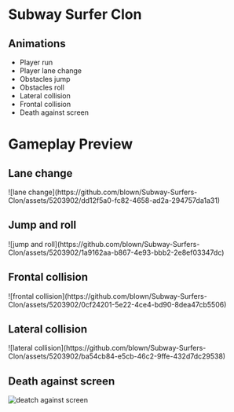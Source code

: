 
<h1>Subway Surfer Clon</h1>


<h2>
Animations  
</h2>
<ul>
    <li>Player run</li>
    <li>Player lane change</li>
    <li>Obstacles jump</li>
    <li>Obstacles roll</li>
    <li>Lateral collision</li>
    <li>Frontal collision</li>
    <li>Death against screen</li>
       
</ul>

<h1> Gameplay Preview </h1>
<h2>
Lane change 
</h2>
![lane change](https://github.com/blown/Subway-Surfers-Clon/assets/5203902/dd12f5a0-fc82-4658-ad2a-294757da1a31)

<h2>
Jump and roll
</h2>
![jump and roll](https://github.com/blown/Subway-Surfers-Clon/assets/5203902/1a9162aa-b867-4e93-bbb2-2e8ef03347dc)

<h2>
Frontal collision
</h2>
![frontal collision](https://github.com/blown/Subway-Surfers-Clon/assets/5203902/0cf24201-5e22-4ce4-bd90-8dea47cb5506)

<h2>
Lateral collision 
</h2>
![lateral collision](https://github.com/blown/Subway-Surfers-Clon/assets/5203902/ba54cb84-e5cb-46c2-9ffe-432d7dc29538)

<h2>
Death against screen 
</h2>

![deatch against screen](https://github.com/blown/Subway-Surfers-Clon/assets/5203902/627149c3-eecb-4866-91f0-f7695854aee7)

